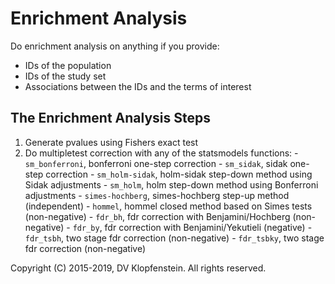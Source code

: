 # Enrichment Analysis

Do enrichment analysis on anything if you provide:
  * IDs of the population 
  * IDs of the study set
  * Associations between the IDs and the terms of interest

## The Enrichment Analysis Steps
  1. Generate pvalues using Fishers exact test
  2. Do multipletest correction with any of the statsmodels functions:
    - `sm_bonferroni`, bonferroni one-step correction
    - `sm_sidak`, sidak one-step correction
    - `sm_holm-sidak`, holm-sidak step-down method using Sidak adjustments
    - `sm_holm`, holm step-down method using Bonferroni adjustments
    - `simes-hochberg`, simes-hochberg step-up method (independent)
    - `hommel`, hommel closed method based on Simes tests (non-negative)
    - `fdr_bh`, fdr correction with Benjamini/Hochberg (non-negative)
    - `fdr_by`, fdr correction with Benjamini/Yekutieli (negative)
    - `fdr_tsbh`, two stage fdr correction (non-negative)
    - `fdr_tsbky`, two stage fdr correction (non-negative)

Copyright (C) 2015-2019, DV Klopfenstein. All rights reserved.
